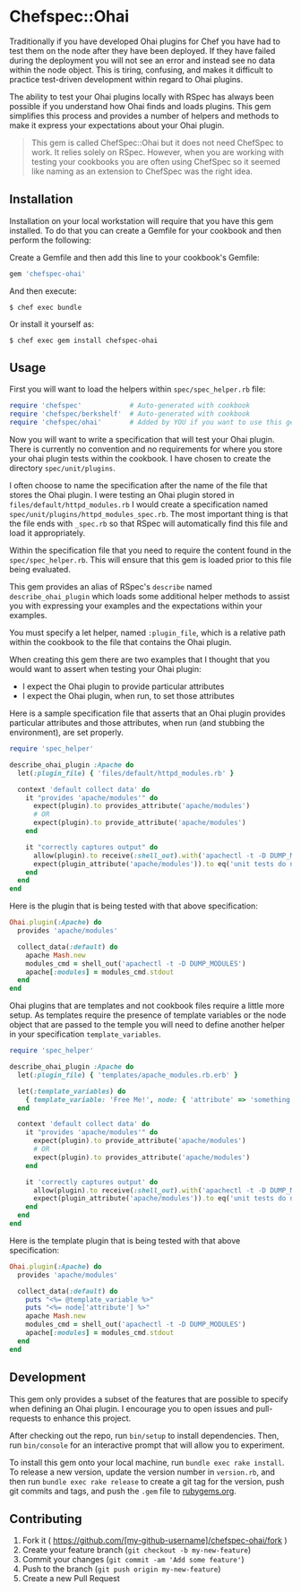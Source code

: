 # Chefspec::Ohai

Traditionally if you have developed Ohai plugins for Chef you have had to test
them on the node after they have been deployed. If they have failed during the
deployment you will not see an error and instead see no data within the node
object. This is tiring, confusing, and makes it difficult to practice
test-driven development within regard to Ohai plugins.

The ability to test your Ohai plugins locally with RSpec has always been possible
if you understand how Ohai finds and loads plugins. This gem simplifies this
process and provides a number of helpers and methods to make it express your
expectations about your Ohai plugin.

> This gem is called ChefSpec::Ohai but it does not need ChefSpec to work. It
> relies solely on RSpec. However, when you are working with testing your
> cookbooks you are often using ChefSpec so it seemed like naming as an extension
> to ChefSpec was the right idea.

## Installation

Installation on your local workstation will require that you have this gem
installed. To do that you can create a Gemfile for your cookbook and then perform
the following:

Create a Gemfile and then add this line to your cookbook's Gemfile:

```ruby
gem 'chefspec-ohai'
```

And then execute:

    $ chef exec bundle

Or install it yourself as:

    $ chef exec gem install chefspec-ohai

## Usage

First you will want to load the helpers within `spec/spec_helper.rb` file:

```ruby
require 'chefspec'            # Auto-generated with cookbook
require 'chefspec/berkshelf'  # Auto-generated with cookbook
require 'chefspec/ohai'       # Added by YOU if you want to use this gem
```

Now you will want to write a specification that will test your Ohai plugin. There
is currently no convention and no requirements for where you store your ohai
plugin tests within the cookbook. I have chosen to create the directory
`spec/unit/plugins`.

I often choose to name the specification after the name of the file that stores
the Ohai plugin. I were testing an Ohai plugin stored in `files/default/httpd_modules.rb`
I would create a specification named `spec/unit/plugins/httpd_modules_spec.rb`.
The most important thing is that the file ends with `_spec.rb` so that RSpec
will automatically find this file and load it appropriately.

Within the specification file that you need to require the content found in the
`spec/spec_helper.rb`. This will ensure that this gem is loaded prior to this
file being evaluated.

This gem provides an alias of RSpec's `describe` named `describe_ohai_plugin`
which loads some additional helper methods to assist you with expressing your
examples and the expectations within your examples.

You must specify a let helper, named `:plugin_file`, which is a relative path
within the cookbook to the file that contains the Ohai plugin.

When creating this gem there are two examples that I thought that you would
want to assert when testing your Ohai plugin:

* I expect the Ohai plugin to provide particular attributes
* I expect the Ohai plugin, when run, to set those attributes

Here is a sample specification file that asserts that an Ohai plugin provides
particular attributes and those attributes, when run (and stubbing the environment),
are set properly.

```ruby
require 'spec_helper'

describe_ohai_plugin :Apache do
  let(:plugin_file) { 'files/default/httpd_modules.rb' }

  context 'default collect data' do
    it "provides 'apache/modules'" do
      expect(plugin).to provides_attribute('apache/modules')
      # OR
      expect(plugin).to provide_attribute('apache/modules')
    end

    it "correctly captures output" do
      allow(plugin).to receive(:shell_out).with('apachectl -t -D DUMP_MODULES') { double(stderror: 0, stdout: 'unit tests do not like to run on systems') }
      expect(plugin_attribute('apache/modules')).to eq('unit tests do not like to run on systems')
    end
  end
end
```

Here is the plugin that is being tested with that above specification:

```ruby
Ohai.plugin(:Apache) do
  provides 'apache/modules'

  collect_data(:default) do
    apache Mash.new
    modules_cmd = shell_out('apachectl -t -D DUMP_MODULES')
    apache[:modules] = modules_cmd.stdout
  end
end
```

Ohai plugins that are templates and not cookbook files require a little more setup. As templates require the presence of template variables or the node object that are passed to the temple you will need to define another helper in your specification `template_variables`.


```ruby
require 'spec_helper'

describe_ohai_plugin :Apache do
  let(:plugin_file) { 'templates/apache_modules.rb.erb' }

  let(:template_variables) do
    { template_variable: 'Free Me!', node: { 'attribute' => 'something' } }
  end

  context 'default collect data' do
    it "provides 'apache/modules'" do
      expect(plugin).to provide_attribute('apache/modules')
      # OR
      expect(plugin).to provides_attribute('apache/modules')
    end

    it 'correctly captures output' do
      allow(plugin).to receive(:shell_out).with('apachectl -t -D DUMP_MODULES') { double(stderror: 0, stdout: 'unit tests do not like to run on systems') }
      expect(plugin_attribute('apache/modules')).to eq('unit tests do not like to run on systems')
    end
  end
end
```

Here is the template plugin that is being tested with that above specification:

```ruby
Ohai.plugin(:Apache) do
  provides 'apache/modules'

  collect_data(:default) do
    puts "<%= @template_variable %>"
    puts "<%= node['attribute'] %>"
    apache Mash.new
    modules_cmd = shell_out('apachectl -t -D DUMP_MODULES')
    apache[:modules] = modules_cmd.stdout
  end
end
```

## Development

This gem only provides a subset of the features that are possible to specify when
defining an Ohai plugin. I encourage you to open issues and pull-requests to
enhance this project.

After checking out the repo, run `bin/setup` to install dependencies. Then, run `bin/console` for an interactive prompt that will allow you to experiment.

To install this gem onto your local machine, run `bundle exec rake install`. To release a new version, update the version number in `version.rb`, and then run `bundle exec rake release` to create a git tag for the version, push git commits and tags, and push the `.gem` file to [rubygems.org](https://rubygems.org).

## Contributing

1. Fork it ( https://github.com/[my-github-username]/chefspec-ohai/fork )
2. Create your feature branch (`git checkout -b my-new-feature`)
3. Commit your changes (`git commit -am 'Add some feature'`)
4. Push to the branch (`git push origin my-new-feature`)
5. Create a new Pull Request
